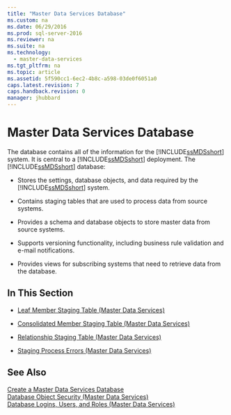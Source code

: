 ```yaml
---
title: "Master Data Services Database"
ms.custom: na
ms.date: 06/29/2016
ms.prod: sql-server-2016
ms.reviewer: na
ms.suite: na
ms.technology: 
  - master-data-services
ms.tgt_pltfrm: na
ms.topic: article
ms.assetid: 5f590cc1-6ec2-4b8c-a598-03de0f6051a0
caps.latest.revision: 7
caps.handback.revision: 0
manager: jhubbard
---
```

# Master Data Services Database
The database contains all of the information for the [!INCLUDE[ssMDSshort](../../Topics/TopicNameContainA/tokens/ssMDSshort_md.md)] system. It is central to a [!INCLUDE[ssMDSshort](../../Topics/TopicNameContainA/tokens/ssMDSshort_md.md)] deployment. The [!INCLUDE[ssMDSshort](../../Topics/TopicNameContainA/tokens/ssMDSshort_md.md)] database:  
  
-   Stores the settings, database objects, and data required by the [!INCLUDE[ssMDSshort](../../Topics/TopicNameContainA/tokens/ssMDSshort_md.md)] system.  
  
-   Contains staging tables that are used to process data from source systems.  
  
-   Provides a schema and database objects to store master data from source systems.  
  
-   Supports versioning functionality, including business rule validation and e-mail notifications.  
  
-   Provides views for subscribing systems that need to retrieve data from the database.  
  
## In This Section  
  
-   [Leaf Member Staging Table (Master Data Services)](../../Topics/TopicNameNotContainA/Leaf-Member-Staging-Table--Master-Data-Services-.md)  
  
-   [Consolidated Member Staging Table (Master Data Services)](../../Topics/TopicNameNotContainA/Consolidated-Member-Staging-Table--Master-Data-Services-.md)  
  
-   [Relationship Staging Table (Master Data Services)](../../Topics/TopicNameNotContainA/Relationship-Staging-Table--Master-Data-Services-.md)  
  
-   [Staging Process Errors (Master Data Services)](../../Topics/TopicNameNotContainA/Staging-Process-Errors--Master-Data-Services-.md)  
  
## See Also  
 [Create a Master Data Services Database](../../Topics/TopicNameContainA/Create-a-Master-Data-Services-Database.md)   
 [Database Object Security (Master Data Services)](../../Topics/TopicNameNotContainA/Database-Object-Security--Master-Data-Services-.md)   
 [Database Logins, Users, and Roles (Master Data Services)](../../Topics/TopicNameNotContainA/Database-Logins--Users--and-Roles--Master-Data-Services-.md)